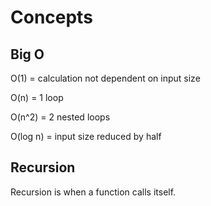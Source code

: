 # Concepts

## Big O

O(1) = calculation not dependent on input size

O(n) = 1 loop

O(n^2) = 2 nested loops

O(log n) = input size reduced by half

## Recursion

Recursion is when a function calls itself.